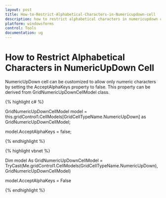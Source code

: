 ```yaml
---
layout: post
title: How-to-Restrict-Alphabetical-Characters-in-Numericupdown-cell
description: how to restrict alphabetical characters in numericupdown cell
platform: windowsforms
control: Tools
documentation: ug
---
```


# How to Restrict Alphabetical Characters in NumericUpDown Cell

NumericUpDown cell can be customized to allow only numeric characters by setting the AcceptAlphaKeys property to false. This property can be derived from GridNumericUpDownCellModel class.

{% highlight c# %}

GridNumericUpDownCellModel model = this.gridControl1.CellModels[GridCellTypeName.NumericUpDown] as GridNumericUpDownCellModel;

model.AcceptAlphaKeys = false;


{% endhighlight %}

{% highlight vbnet %}

Dim model As GridNumericUpDownCellModel = TryCast(Me.gridControl1.CellModels(GridCellTypeName.NumericUpDown), GridNumericUpDownCellModel)

model.AcceptAlphaKeys = False


{% endhighlight %}

